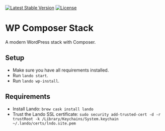 [![Latest Stable Version](https://poser.pugx.org/felixarntz/wp-composer-stack/version)](https://packagist.org/packages/felixarntz/wp-composer-stack)
[![License](https://poser.pugx.org/felixarntz/wp-composer-stack/license)](https://packagist.org/packages/felixarntz/wp-composer-stack)

# WP Composer Stack

A modern WordPress stack with Composer.

## Setup

* Make sure you have all requirements installed.
* Run `lando start`.
* Run `lando wp-install`.

## Requirements

* Install Lando: `brew cask install lando`
* Trust the Lando SSL certificate: `sudo security add-trusted-cert -d -r trustRoot -k /Library/Keychains/System.keychain ~/.lando/certs/lndo.site.pem`
